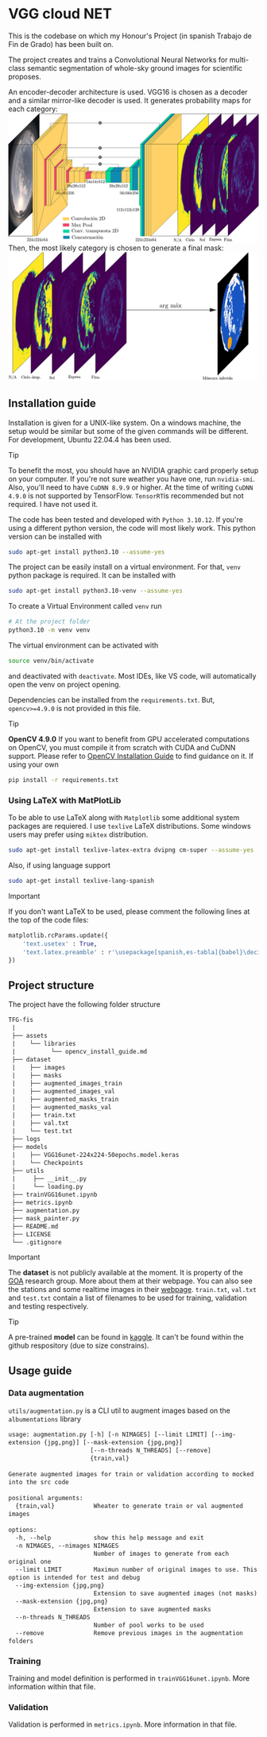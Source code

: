 # VGG cloud NET

This is the codebase on which my Honour's Project (in spanish Trabajo de Fin de Grado) has been built on.

The project creates and trains a Convolutional Neural Networks for multi-class semantic segmentation of whole-sky ground images for scientific proposes.

An encoder-decoder architecture is used. VGG16 is chosen as a decoder and a similar mirror-like decoder is used. It generates probability maps for each category:
![model_architecture](assets/model/Model.png)
Then, the most likely category is chosen to generate a final mask:
![model_argmax](assets/model/ModelArgMax.png)

## Installation guide

Installation is given for a UNIX-like system. On a windows machine, the setup would be similar but some of the given commands will be different. For development, Ubuntu 22.04.4 has been used.

> [!TIP]
> To benefit the most, you should have an NVIDIA graphic card properly setup on your computer.
> If you're not sure weather you have one, run `nvidia-smi`.
> Also, you'll need to have `CuDNN 8.9.9` or higher. At the time of writing `CuDNN 4.9.0` is not supported by TensorFlow. `TensorRT`is recommended but not required. I have not used it.

The code has been tested and developed with `Python 3.10.12`. If you're using a different python version, the code will most likely work. This python version can be installed with

```bash
sudo apt-get install python3.10 --assume-yes
``` 

The project can be easily install on a virtual environment. For that, `venv` python package is required. It can be installed with
```bash
sudo apt-get install python3.10-venv --assume-yes
```

To create a Virtual Environment called `venv` run
```bash
# At the project folder
python3.10 -m venv venv
```

The virtual environment can be activated with

```bash
source venv/bin/activate
```
and deactivated with `deactivate`. Most IDEs, like VS code, will automatically open the venv on project opening.

Dependencies can be installed from the `requirements.txt`. But, `opencv>=4.9.0` is not provided in this file.
> [!TIP]
> **OpenCV 4.9.0** If you want to benefit from GPU accelerated computations on OpenCV, you must compile it from scratch with CUDA and CuDNN support. Please refer to [OpenCV Installation Guide](assets/libraries/opencv_install_guide.md) to find guidance on it. If using your own 

```bash
pip install -r requirements.txt
```

### Using LaTeX with MatPlotLib

To be able to use LaTeX along with `Matplotlib` some additional system packages are requiered. I use `texlive` LaTeX distributions. Some windows users may prefer using `miktex` distribution.
```bash
sudo apt-get install texlive-latex-extra dvipng cm-super --assume-yes
```
Also, if using language support
```bash
sudo apt-get install texlive-lang-spanish
```
> [!IMPORTANT]
> If you don't want LaTeX to be used, please comment the following lines at the top of the code files:
```python
matplotlib.rcParams.update({
    'text.usetex' : True,
    'text.latex.preamble' : r'\usepackage[spanish,es-tabla]{babel}\decimalpoint\usepackage{amsmath}\usepackage{amsfonts}\usepackage{amssymb}'
}) 
```

## Project structure
The project have the following folder structure

```
TFG-fis
 |
 ├── assets
 |    └── libraries 
 |          └── opencv_install_guide.md
 ├── dataset
 |    ├── images
 |    ├── masks
 |    ├── augmented_images_train
 |    ├── augmented_images_val
 |    ├── augmented_masks_train
 |    ├── augmented_masks_val
 |    ├── train.txt 
 |    ├── val.txt
 |    └── test.txt
 ├── logs
 ├── models
 |    ├── VGG16unet-224x224-50epochs.model.keras
 |    └── Checkpoints
 ├── utils
 |     ├── __init__.py
 |     └── loading.py
 ├── trainVGG16unet.ipynb
 ├── metrics.ipynb
 ├── augmentation.py
 ├── mask_painter.py 
 ├── README.md
 ├── LICENSE
 └── .gitignore
```
> [!IMPORTANT]
> The **dataset** is not publicly available at the moment. It is property of the [GOA](https://goa.uva.es/) research group. More about them at their webpage. You can also see the stations and some realtime images in their [webpage](https://goa.uva.es/proyecto-presente/). `train.txt`, `val.txt` and `test.txt` contain a list of filenames to be used for training, validation and testing respectively.

> [!TIP]
> A pre-trained **model** can be found in [kaggle](https://www.kaggle.com/models/sergiogarciapajares/vggcloudunet). It can't be found within the github respository (due to size constrains).

## Usage guide

### Data augmentation
`utils/augmentation.py` is a CLI util to augment images based on the `albumentations` library

```
usage: augmentation.py [-h] [-n NIMAGES] [--limit LIMIT] [--img-extension {jpg,png}] [--mask-extension {jpg,png}]
                       [--n-threads N_THREADS] [--remove]
                       {train,val}

Generate augmented images for train or validation according to mocked into the src code

positional arguments:
  {train,val}           Wheater to generate train or val augmented images

options:
  -h, --help            show this help message and exit
  -n NIMAGES, --nimages NIMAGES
                        Number of images to generate from each original one
  --limit LIMIT         Maximun number of original images to use. This option is intended for test and debug
  --img-extension {jpg,png}
                        Extension to save augmented images (not masks)
  --mask-extension {jpg,png}
                        Extension to save augmented masks
  --n-threads N_THREADS
                        Number of pool works to be used
  --remove              Remove previous images in the augmentation folders
```
### Training 
Training and model definition is performed in `trainVGG16unet.ipynb`. More information within that file.

### Validation
Validation is performed in `metrics.ipynb`. More information in that file.